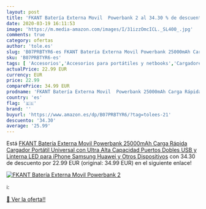 ```yaml
---
layout: post
title: 'FKANT Batería Externa Movil  Powerbank 2 al 34.30 % de descuento'
date: 2020-03-19 16:11:53
image: 'https://m.media-amazon.com/images/I/31izzOmcICL._SL400_.jpg'
comments: true
category: ofertas
author: 'tole.es'
slug: 'B07PRBTYR6-es FKANT Batería Externa Movil Powerbank 25000mAh Carga...'
sku: 'B07PRBTYR6-es'
tags: [ 'Accesorios','Accesorios para portátiles y netbooks','Cargadores y adaptadores para portátiles y netbooks','Cargadores y bases de carga para portátiles y netbooks','Informática','iphone', ]
actualPrice: 22.99 EUR
currency: EUR
price: 22.99
comparePrice: 34.99 EUR
prodname: 'FKANT Batería Externa Movil  Powerbank 25000mAh Carga Rápida Cargador Portátil Universal con Ultra Alta Capacidad  Puertos Dobles USB y Linterna LED para iPhone Samsung Huawei y Otros Dispositivos'
country: 'es'
flag: '🇪🇸'
brand: ''
buyurl: 'https://www.amazon.es/dp/B07PRBTYR6/?tag=tolees-21'
descuento: '34.30'
average: '25.99'
---
```


Está [FKANT Batería Externa Movil  Powerbank 25000mAh Carga Rápida Cargador Portátil Universal con Ultra Alta Capacidad  Puertos Dobles USB y Linterna LED para iPhone Samsung Huawei y Otros Dispositivos](https://www.amazon.es/dp/B07PRBTYR6/?tag=tolees-21) con 34.30 de descuento por 22.99 EUR (original: 34.99 EUR) en el siguiente enlace!

[![FKANT Batería Externa Movil  Powerbank 2](https://m.media-amazon.com/images/I/31izzOmcICL._SL400_.jpg)](https://www.amazon.es/dp/B07PRBTYR6/?tag=tolees-21)

ℹ️:


[🛒 Ver la oferta!!](https://www.amazon.es/dp/B07PRBTYR6/?tag=tolees-21)

